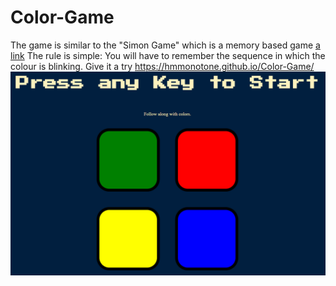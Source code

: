 # Color-Game
The game is similar to the "Simon Game" which is a memory based game [a link](https://en.wikipedia.org/wiki/Simon_(game))
The rule is simple:
You will have to remember the sequence in which the colour is blinking.
Give it a try https://hmmonotone.github.io/Color-Game/
![Screenshot](screenshot.png)






























